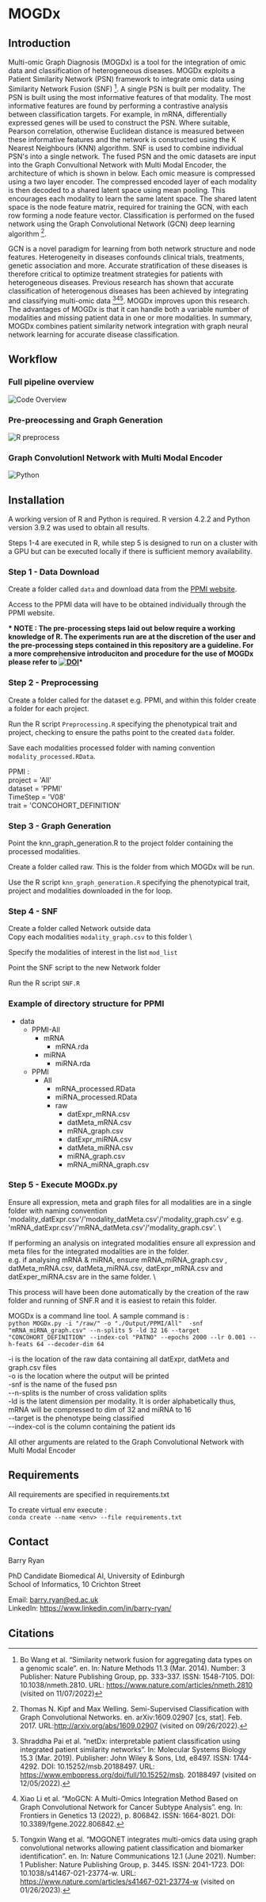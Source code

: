 # MOGDx
## Introduction
Multi-omic Graph Diagnosis (MOGDx) is a tool for the integration of omic data and classification of heterogeneous diseases. MOGDx exploits a Patient Similarity Network (PSN) framework to integrate omic data using Similarity Network Fusion (SNF) [^fn1]. A single PSN is built per modality. The PSN is built using the most informative features of that modality. The most informative features are found by performing a contrastive analysis between classification targets. For example, in mRNA, differentially expressed genes will be used to construct the PSN. Where suitable, Pearson correlation, otherwise Euclidean distance is measured between these informative features and the network is constructed using the K Nearest Neighbours (KNN) algorithm. SNF is used to combine individual PSN's into a single network. The fused PSN and the omic datasets are input into the Graph Convultional Network with Multi Modal Encoder, the architecture of which is shown in below. Each omic measure is compressed using a two layer encoder. The compressed encoded layer of each modality is then decoded to a shared latent space using mean pooling. This encourages each modality to learn the same latent space. The shared latent space is the node feature matrix, required for training the GCN, with each row forming a node feature vector. Classification is performed on the fused network using the Graph Convolutional Network (GCN) deep learning algorithm [^fn2]. 

GCN is a novel paradigm for learning from both network structure and node features. Heterogeneity in diseases confounds clinical trials, treatments, genetic association and more. Accurate stratification of these diseases is therefore critical to optimize treatment strategies for patients with heterogeneous diseases. Previous research has shown that accurate classification of heterogenous diseases has been achieved by integrating and classifying multi-omic data [^fn3][^fn4][^fn5]. MOGDx improves upon this research. The advantages of MOGDx is that it can handle both a variable number of modalities and missing patient data in one or more modalities. In summary, MOGDx combines patient similarity network integration with graph neural network learning for accurate disease classification. 

## Workflow
### Full pipeline overview
![Code Overview](./workflow_diagrams/code_flowchart.png?raw=true)

### Pre-preocessing and Graph Generation
![R preprocess](./workflow_diagrams/graph_generation.png?raw=true)

### Graph Convolutionl Network with Multi Modal Encoder
![Python](./workflow_diagrams/gcn-mme.png?raw=true)

## Installation
A working version of R and Python is required. R version 4.2.2 and Python version 3.9.2 was used to obtain all results.

Steps 1-4 are executed in R, while step 5 is designed to run on a cluster with a GPU but can be executed locally if there is sufficient memory availability. 

### Step 1 - Data Download
Create a folder called `data` and download data from the [PPMI website](https://www.ppmi-info.org/access-data-specimens/download-data).

Access to the PPMI data will have to be obtained individually through the PPMI website. 

__* NOTE : The pre-processing steps laid out below require a working knowledge of R. The experiments run are at the discretion of the user and the pre-processing steps contained in this repository
are a guideline. For a more comprehensive introduciton and procedure for the use of MOGDx please refer to [![DOI](https://zenodo.org/badge/622972427.svg)](https://zenodo.org/doi/10.5281/zenodo.10545043)*__

### Step 2 - Preprocessing
Create a folder called for the dataset e.g. PPMI, and within this folder create a folder for each project.

Run the R script `Preprocessing.R` specifying the phenotypical trait and project, checking to ensure the paths point to the created `data` folder. 

Save each modalities processed folder with naming convention `modality_processed.RData`.


PPMI : \
project = 'All' \
dataset = 'PPMI' \
TimeStep = 'V08' \
trait = 'CONCOHORT_DEFINITION' 

### Step 3 - Graph Generation
Point the knn_graph_generation.R to the project folder containing the processed modalities.

Create a folder called raw. This is the folder from which MOGDx will be run.

Use the R script `knn_graph_generation.R` specifying the phenotypical trait, project and modalities downloaded in the for loop.

### Step 4 - SNF
Create a folder called Network outside data \
Copy each modalities `modality_graph.csv` to this folder \

Specify the modalities of interest in the list `mod_list` 

Point the SNF script to the new Network folder

Run the R script `SNF.R` 

### Example of directory structure for PPMI
- data
  - PPMI-All
     - mRNA
       - mRNA.rda
     - miRNA
       - miRNA.rda
  - PPMI
    - All
      - mRNA_processed.RData
      - miRNA_processed.RData
      - raw
        - datExpr_mRNA.csv
        - datMeta_mRNA.csv
        - mRNA_graph.csv
        - datExpr_miRNA.csv
        - datMeta_miRNA.csv
        - miRNA_graph.csv
        - mRNA_miRNA_graph.csv


### Step 5 - Execute MOGDx.py
Ensure all expression, meta and graph files for all modalities are in a single folder with naming convention \
'modality_datExpr.csv'/'modality_datMeta.csv'/'modality_graph.csv' e.g. 'mRNA_datExpr.csv'/'mRNA_datMeta.csv'/'modality_graph.csv'. \

If performing an analysis on integrated modalities ensure all expression and meta files for the integrated modalities are in the folder. \
e.g. if analysing mRNA & miRNA, ensure mRNA_miRNA_graph.csv , datMeta_mRNA.csv, datMeta_miRNA.csv, datExpr_mRNA.csv and datExper_miRNA.csv are in the same folder. \

This process will have been done automatically by the creation of the raw folder and running of SNF.R and it is easiest to retain this folder.

MOGDx is a command line tool. A sample command is : \
`python MOGDx.py -i "/raw/" -o "./Output/PPMI/All"  -snf "mRNA_miRNA_graph.csv" --n-splits 5 -ld 32 16 --target "CONCOHORT_DEFINITION" --index-col "PATNO" --epochs 2000 --lr 0.001 --h-feats 64 --decoder-dim 64`

-i is the location of the raw data containing all datExpr, datMeta and graph.csv files \
-o is the location where the output will be printed \
-snf is the name of the fused psn  \
--n-splits is the number of cross validation splits \
-ld is the latent dimension per modality. It is order alphabetically thus, mRNA will be compressed to dim of 32 and miRNA to 16  \
--target is the phenotype being classified \
--index-col is the column containing the patient ids  

All other arguments are related to the Graph Convolutional Network with Multi Modal Encoder

## Requirements
All requirements are specified in requirements.txt 

To create virtual env execute :  \
 `conda create --name <env> --file requirements.txt` 


## Contact
Barry Ryan 

PhD Candidate Biomedical AI, University of Edinburgh \
School of Informatics, 10 Crichton Street

Email: barry.ryan@ed.ac.uk \
LinkedIn: https://www.linkedin.com/in/barry-ryan/

## Citations
[^fn1]: Bo Wang et al. “Similarity network fusion for aggregating data types on a genomic scale”. en. In: Nature Methods 11.3 (Mar. 2014). Number: 3 Publisher: Nature Publishing Group, pp. 333–337. ISSN: 1548-7105. DOI: 10.1038/nmeth.2810. URL: https://www.nature.com/articles/nmeth.2810 (visited on 11/07/2022)
[^fn2]: Thomas N. Kipf and Max Welling. Semi-Supervised Classification with Graph Convolutional Networks. en. arXiv:1609.02907 [cs, stat]. Feb. 2017. URL:http://arxiv.org/abs/1609.02907 (visited on 09/26/2022).
[^fn3]: Shraddha Pai et al. “netDx: interpretable patient classification using integrated patient similarity networks”. In:
Molecular Systems Biology 15.3 (Mar. 2019). Publisher: John Wiley & Sons, Ltd, e8497. ISSN: 1744-4292. DOI: 10.15252/msb.20188497. URL: https://www.embopress.org/doi/full/10.15252/msb. 20188497 (visited on 12/05/2022).
[^fn4]: Xiao Li et al. “MoGCN: A Multi-Omics Integration Method Based on Graph Convolutional Network for Cancer Subtype Analysis”. eng. In: Frontiers in Genetics 13 (2022), p. 806842. ISSN: 1664-8021. DOI: 10.3389/fgene.2022.806842.
[^fn5]: Tongxin Wang et al. “MOGONET integrates multi-omics data using graph convolutional networks allowing patient classification and biomarker identification”. en. In: Nature Communications 12.1 (June 2021). Number: 1 Publisher: Nature Publishing Group, p. 3445. ISSN: 2041-1723. DOI: 10.1038/s41467-021-23774-w. URL: https://www.nature.com/articles/s41467-021-23774-w (visited on 01/26/2023).

